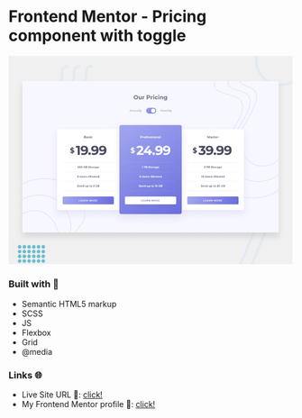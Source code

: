 # Frontend Mentor - Pricing component with toggle

![Design preview for the Pricing component with toggle coding challenge](./design/desktop-preview.jpg)

### Built with 🧱
- Semantic HTML5 markup
- SCSS
- JS
- Flexbox
- Grid
- @media

### Links 🌐

- Live Site URL 🔴: [click!](https://kacperkwinta.github.io/Pricing-component-with-toggle/)
- My Frontend Mentor profile 👦: [click!](https://www.frontendmentor.io/profile/kacperkwinta)

